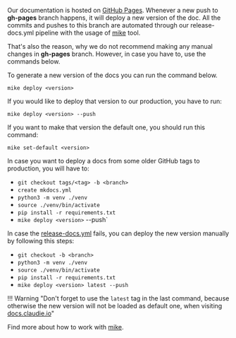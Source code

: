Our documentation is hosted on [GitHub Pages](https://pages.github.com/). Whenever a new push to **gh-pages** branch happens, it will deploy a new version of the doc. All the commits and pushes to this branch are automated through our release-docs.yml pipeline with the usage of [mike](https://github.com/jimporter/mike) tool.

That's also the reason, why we do not recommend making any manual changes in **gh-pages** branch. However, in case you have to, use the commands below.

To generate a new version of the docs you can run the command below.

```
mike deploy <version>
```

If you would like to deploy that version to our production, you have to run:

```
mike deploy <version> --push
```

If you want to make that version the default one, you should run this command:

```
mike set-default <version>
```

In case you want to deploy a docs from some older GitHub tags to production, you will have to:

* `git checkout tags/<tag> -b <branch>`
* `create mkdocs.yml`
* `python3 -m venv ./venv`
* `source ./venv/bin/activate`
* `pip install -r requirements.txt`
* `mike deploy <version>` --push`

In case the [release-docs.yml](https://github.com/berops/claudie/blob/master/.github/workflows/release-docs.yml) fails, you can deploy the new version manually by following this steps:

* `git checkout -b <branch>`
* `python3 -m venv ./venv`
* `source ./venv/bin/activate`
* `pip install -r requirements.txt`
* `mike deploy <version> latest --push`

!!! Warning "Don't forget to use the `latest` tag in the last command, because otherwise the new version will not be loaded as default one, when visiting [docs.claudie.io](docs.claudie.io)"

Find more about how to work with [mike](https://github.com/jimporter/mike).